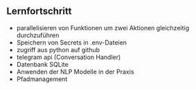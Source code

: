## Lernfortschritt

- parallelisieren von Funktionen um zwei Aktionen gleichzeitig durchzuführen
- Speichern von Secrets in .env-Dateien
- zugriff aus python auf github
- telegram api (Conversation Handler)
- Datenbank SQLite
- Anwenden der NLP Modelle in der Praxis
- Pfadmanagement
